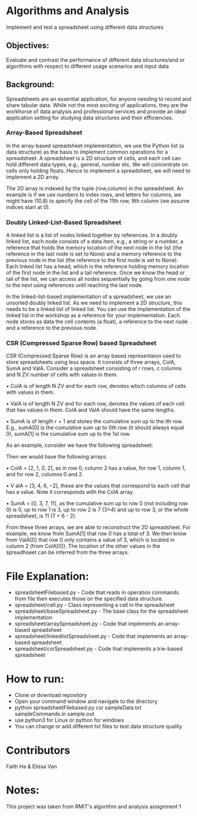 # Algorithms and Analysis
Implement and test a spreadsheet using different data structures

## Objectives:
Evaluate and contrast the performance of different data structures/and or algorithms with respect to different usage scenarios and input data

## Background:
Spreadsheets are an essential application, for anyone needing to record and share tabular data. While
not the most exciting of applications, they are the workhorse of data analysis and professional services
and provide an ideal application setting for studying data structures and their efficiencies. 

### Array-Based Spreadsheet
In the array-based spreadsheet implementation, we use the Python list (a data structure) as the
basis to implement common operations for a spreadsheet. A spreadsheet is a 2D structure of cells,
and each cell can hold different data types, e.g., general, number etc. We will
concentrate on cells only holding floats. Hence to implement a spreadsheet, we will need to implement
a 2D array.

The 2D array is indexed by the tuple (row,column) in the spreadsheet. An example is if we use
numbers to index rows, and letters for columns, we might have (10,8) to specify the cell of the 11th
row, 9th column (we assume indices start at 0). 

### Doubly Linked-List-Based Spreadsheet
A linked list is a list of nodes linked together by references. In a doubly
linked list, each node consists of a data item, e.g., a string or a number, a reference that holds the
memory location of the next node in the list (the reference in the last node is set to None) and a
memory reference to the previous node in the list (the reference to the first node is set to None). Each
linked list has a head, which is the reference holding memory location of the first node in the list and
a tail reference. Once we know the head or tail of the list, we can access all nodes sequentially by
going from one node to the next using references until reaching the last node.

In the linked-list-based implementation of a spreadsheet, we use an unsorted doubly linked list.
As we need to implement a 2D structure, this needs to be a linked list of linked list. You can use the
implementation of the linked list in the workshop as a reference for your implementation. Each node
stores as data the cell contents (a float), a reference to the next node and a reference to the previous
node.

### CSR (Compressed Sparse Row) based Spreadsheet
CSR (Compressed Sparse Row) is an array based representaion used to store spreadsheets using less
space. It consists of three arrays, ColA, SumA and ValA.
Consider a spreadsheet consisting of r rows, c columns and N ZV number of cells with values in
them.

• ColA is of length N ZV and for each row, denotes which columns of cells with values in them.

• ValA is of length N ZV and for each row, denotes the values of each cell that has values in them.
ColA and ValA should have the same lengths.

• SumA is of length r + 1 and stores the cumulative sum up to the ith row. E.g., sumA[0] is the
cumulative sum up to 0th row (it should always equal 0), sumA[1] is the cumulative sum up to
the 1st row.

As an example, consider we have the following spreadsheet:

Then we would have the following arrays:

• ColA = [2, 1, 0, 2], as in row 0, column 2 has a value, for row 1, column 1, and for row 2, columns
0 and 2.

• V alA = [3, 4, 6, −2], these are the values that correspond to each cell that has a value. Note it
corresponds with the ColA array.

• SumA = [0, 3, 7, 11], as the cumulative sum up to row 0 (not including row 0) is 0, up to row 1
is 3, up to row 2 is 7 (3+4) and up to row 3, or the whole spreadsheet, is 11 (7 + 6 - 2).

From these three arrays, we are able to reconstruct the 2D spreadsheet. For example, we know
from SumA[1] that row 0 has a total of 3. We then know from ValA[0] that row 0 only contains a value
of 3, which is located in column 2 (from ColA[0]). The location of the other values in the spreadhseet
can be inferred from the three arrays.

# File Explanation:
 * spreadsheetFilebased.py  - Code that reads in operation commands from file then executes
those on the specified data structure.
* spreadsheet/cell.py - Class representing a cell in the spreadsheet
* spreadsheet/baseSpreadsheet.py - The base class for the spreadsheet implementation
* spreadsheet/arraySpreadsheet.py - Code that implements an array-based spreadsheet
* spreadsheet/linkedlistSpreadsheet.py - Code that implements an array-based spreadsheet
* spreadsheet/csrSpreadsheet.py - Code that implements a trie-based spreadsheet

# How to run:
* Clone or download repository
* Open your command window and navigate to the directory
* python spreadsheetFilebased.py csr sampleData.txt sampleCommands.in sample.out
* use python3 for Linux or python for windows
* You can change or add different txt files to test data structure quality

# Contributors 
Faith Ha & Elissa Van

# Notes:
This project was taken from RMIT's algorithm and analysis assignment 1


